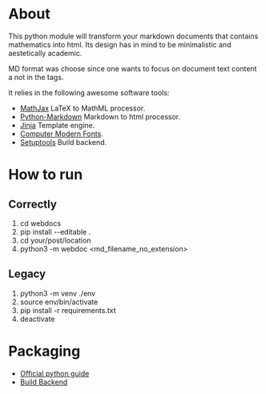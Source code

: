 # About 
This python module will transform your markdown documents that contains mathematics into html. Its design
has in mind to be minimalistic and aestetically academic.

MD format was choose since one wants to focus on document text content a not in the tags.

It relies in the following awesome software tools:
- [MathJax](http://docs.mathjax.org/en/latest/) LaTeX to MathML processor.
- [Python-Markdown](https://python-markdown.github.io/) Markdown to html processor.
- [Jinja](https://jinja.palletsprojects.com/en/3.1.x/) Template engine.
- [Computer Modern Fonts](https://www.checkmyworking.com/cm-web-fonts/).
- [Setuptools](https://setuptools.pypa.io/en/latest/#) Build backend.

# How to run #
## Correctly ##

  1. cd webdocs
  2. pip install --editable .
  3. cd your/post/location
  4. python3 -m webdoc <md_filename_no_extension>

## Legacy

  1. python3 -m venv ./env
  2. source env/bin/activate
  3. pip install -r requirements.txt
  4. deactivate

# Packaging
- [Official python guide](https://packaging.python.org/en/latest/tutorials/packaging-projects/)
- [Build Backend](https://setuptools.pypa.io/en/latest/userguide/quickstart.html)